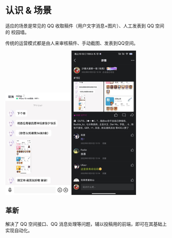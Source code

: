 # 认识 & 场景

适应的场景是常见的 QQ 收取稿件（用户文字消息+图片）、人工发表到 QQ 空间的 校园墙。

传统的运营模式都是由人来审核稿件、手动截图、发表到QQ空间。

<img src="../assets/insight_scenario_01.jpg" alt="用户投稿" width="40%" height="40%">

<img src="../assets/insight_scenario_02.jpg" alt="人工发表" width="40%" height="40%">

## 革新

解决了 QQ 空间接口、QQ 消息处理等问题，辅以投稿用的前端，即可在其基础上实现自动化。


